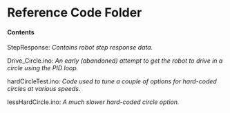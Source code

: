 # Reference Code Folder

#### Contents

StepResponse: *Contains robot step response data.*

Drive_Circle.ino: *An early (abandoned) attempt to get the robot to drive in a circle using the PID loop.*

hardCircleTest.ino: *Code used to tune a couple of options for hard-coded circles at various speeds.*

lessHardCircle.ino: *A much slower hard-coded circle option.*
